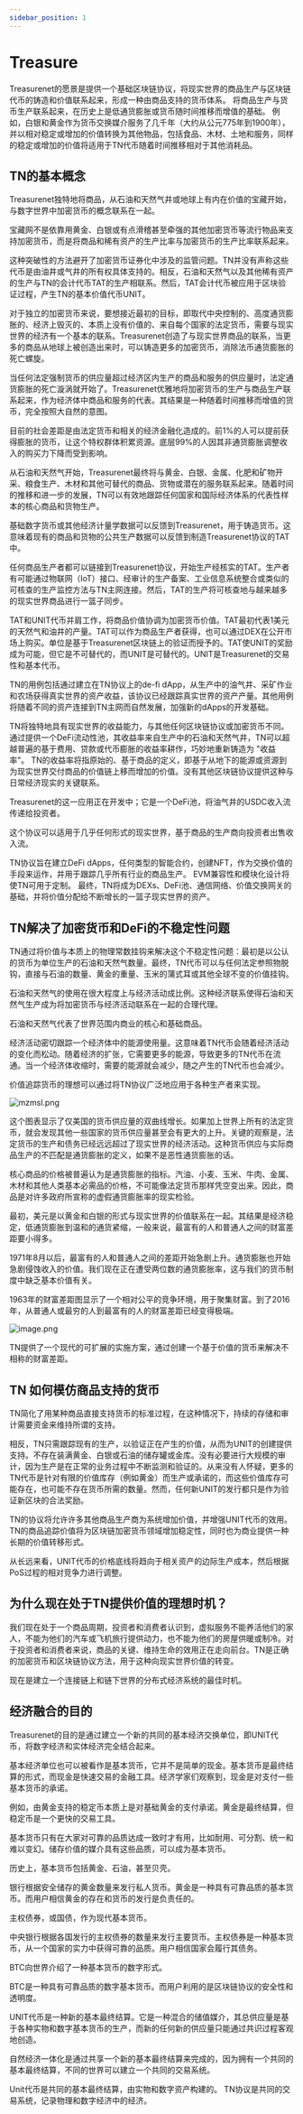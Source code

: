 ```yaml
---
sidebar_position: 1
---
```


# Treasure

Treasurenet的愿景是提供一个基础区块链协议，将现实世界的商品生产与区块链代币的铸造和价值联系起来，形成一种由商品支持的货币体系。 将商品生产与货币生产联系起来，在历史上是低通货膨胀或货币随时间推移而增值的基础。  例如，白银和黄金作为货币交换媒介服务了几千年（大约从公元775年到1900年），并以相对稳定或增加的价值转换为其他物品，包括食品、木材、土地和服务，同样的稳定或增加的价值将适用于TN代币随着时间推移相对于其他消耗品。

## TN的基本概念

Treasurenet独特地将商品，从石油和天然气井或地球上有内在价值的宝藏开始，与数字世界中加密货币的概念联系在一起。

宝藏网不是依靠用黄金、白银或有点滑稽甚至牵强的其他加密货币等流行物品来支持加密货币，而是将商品和稀有资产的生产比率与加密货币的生产比率联系起来。

这种突破性的方法避开了加密货币证券化中涉及的监管问题。TN并没有声称这些代币是由油井或气井的所有权具体支持的。相反，石油和天然气以及其他稀有资产的生产与TN的会计代币TAT的生产相联系。然后，TAT会计代币被应用于区块验证过程，产生TN的基本价值代币UNIT。

对于独立的加密货币来说，要想接近最初的目标，即取代中央控制的、高度通货膨胀的、经济上毁灭的、本质上没有价值的、来自每个国家的法定货币，需要与现实世界的经济有一个基本的联系。Treasurenet创造了与现实世界商品的联系，当更多的商品从地球上被创造出来时，可以铸造更多的加密货币，消除法币通货膨胀的死亡螺旋。

当任何法定强制货币的供应量超过经济区内生产的商品和服务的供应量时，法定通货膨胀的死亡漩涡就开始了。Treasurenet优雅地将加密货币的生产与商品生产联系起来，作为经济体中商品和服务的代表。其结果是一种随着时间推移而增值的货币，完全按照大自然的意图。

目前的社会差距是由法定货币和相关的经济金融化造成的。前1%的人可以提前获得膨胀的货币，让这个特权群体积累资源。底层99%的人因其非通货膨胀调整收入的购买力下降而受到影响。

从石油和天然气开始，Treasurenet最终将与黄金、白银、金属、化肥和矿物开采、粮食生产、木材和其他可替代的商品、货物或潜在的服务联系起来。随着时间的推移和进一步的发展，TN可以有效地跟踪任何国家和国际经济体系的代表性样本的核心商品和货物生产。

基础数字货币或其他经济计量学数据可以反馈到Treasurenet，用于铸造货币。这意味着现有的商品和货物的公共生产数据可以反馈到制造Treasurenet协议的TAT中。

任何商品生产者都可以链接到Treasurenet协议，开始生产经核实的TAT。生产者有可能通过物联网（IoT）接口、经审计的生产备案、工业信息系统整合或类似的可核查的生产监控方法与TN主网连接。然后，TAT的生产将可核查地与越来越多的现实世界商品进行一篮子同步。

TAT和UNIT代币并肩工作，将商品价值协调为加密货币价值。TAT最初代表1美元的天然气和油井的产量。TAT可以作为商品生产者获得，也可以通过DEX在公开市场上购买。单位是基于Treasurenet区块链上的验证而授予的。TAT使UNIT的奖励成为可能，但它是不可替代的，而UNIT是可替代的。UNIT是Treasurenet的交易性和基本代币。

TN的用例包括通过建立在TN协议上的de-fi dApp，从生产中的油气井、采矿作业和农场获得真实世界的资产收益，该协议已经跟踪真实世界的资产产量。其他用例将随着不同的资产连接到TN主网而自然发展，加强新的dApps的开发基础。

TN将独特地具有现实世界的收益能力，与其他任何区块链协议或加密货币不同。通过提供一个DeFi流动性池，其收益率来自生产中的石油和天然气井，TN可以超越普遍的基于费用、贷款或代币膨胀的收益率耕作，巧妙地重新铸造为 "收益率"。 TN的收益率将指原始的、基于商品的定义，即基于从地下的能源或资源到为现实世界交付商品的价值链上移而增加的价值。没有其他区块链协议提供这种与日常经济现实的关键联系。

Treasurenet的这一应用正在开发中；它是一个DeFi池，将油气井的USDC收入流传递给投资者。

这个协议可以适用于几乎任何形式的现实世界，基于商品的生产商向投资者出售收入流。

TN协议旨在建立DeFi dApps，任何类型的智能合约，创建NFT，作为交换价值的手段来运作，并用于跟踪几乎所有行业的商品生产。 EVM兼容性和模块化设计将使TN可用于定制。 最终，TN将成为DEXs、DeFi池、通信网络、价值交换网关的基础，并将价值分配给不断增长的一篮子现实世界的资产。

## TN解决了加密货币和DeFi的不稳定性问题

TN通过将价值与本质上的物理常数挂钩来解决这个不稳定性问题：最初是以公认的货币为单位生产的石油和天然气数量。最终，TN代币可以与任何法定参照物脱钩，直接与石油的数量、黄金的重量、玉米的蒲式耳或其他全球不变的价值挂钩。

石油和天然气的使用在很大程度上与经济活动成比例。这种经济联系使得石油和天然气生产成为将加密货币与经济活动联系在一起的合理代理。

石油和天然气代表了世界范围内商业的核心和基础商品。

经济活动密切跟踪一个经济体中的能源使用量。这意味着TN代币会随着经济活动的变化而松动。随着经济的扩张，它需要更多的能源，导致更多的TN代币在流通。当一个经济体收缩时，需要的能源就会减少，随之产生的TN代币也会减少。

价值追踪货币的理想可以通过将TN协议广泛地应用于各种生产者来实现。

![mzmsl.png](/img/docs/mzmsl_10-15-20-21301.9.png)

这个图表显示了仅美国的货币供应量的双曲线增长。如果加上世界上所有的法定货币，就会发现其他一些国家的货币供应量甚至会有更大的上升。关键的观察是，法定货币的生产和债务已经远远超过了现实世界的经济活动。这种货币供应与实际商品生产的不匹配是通货膨胀的定义，如果不是恶性通货膨胀的话。

核心商品的价格被普遍认为是通货膨胀的指标。汽油、小麦、玉米、牛肉、金属、木材和其他人类基本必需品的价格，不可能像法定货币那样凭空变出来。因此，商品是对许多政府所宣称的虚假通货膨胀率的现实检验。

最初，美元是以黄金和白银的形式与现实世界的价值联系在一起。其结果是经济稳定，低通货膨胀到温和的通货紧缩，一般来说，最富有的人和普通人之间的财富差距要小得多。

1971年8月以后，最富有的人和普通人之间的差距开始急剧上升。通货膨胀也开始急剧侵蚀收入的价值。我们现在正在遭受两位数的通货膨胀率，这与我们的货币制度中缺乏基本价值有关。

1963年的财富差距图显示了一个相对公平的竞争环境，用于聚集财富。到了2016年，从普通人或最穷的人到最富有的人的财富差距已经变得极端。

![image.png](/img/docs/pasted_image_0.png)

TN提供了一个现代的可扩展的实施方案，通过创建一个基于价值的货币来解决不相称的财富差距。

## TN 如何模仿商品支持的货币

TN简化了用某种商品直接支持货币的标准过程，在这种情况下，持续的存储和审计需要资金来维持所谓的支持。

相反，TN只需跟踪现有的生产，以验证正在产生的价值，从而为UNIT的创建提供支持。不存在装满黄金、白银或石油的储存罐或金库。没有必要进行大规模的审计，因为生产是在正常的业务过程中不断监测和验证的。从来没有人怀疑，更多的TN代币是针对有限的价值库存（例如黄金）而生产或承诺的，而这些价值库存可能存在，也可能不存在货币所需的数量。然而，任何新UNIT的发行都只是作为验证新区块的合法奖励。

TN的协议将允许许多其他商品生产商为系统增加价值，并增强UNIT代币的效用。TN的商品追踪价值将为区块链加密货币领域增加稳定性，同时也为商业提供一种长期的价值转移形式。

从长远来看，UNIT代币的价格底线将趋向于相关资产的边际生产成本，然后根据PoS过程的相对竞争力进行调整。

## 为什么现在处于TN提供价值的理想时机？

我们现在处于一个商品周期，投资者和消费者认识到，虚拟服务不能养活他们的家人，不能为他们的汽车或飞机旅行提供动力，也不能为他们的房屋供暖或制冷。对于投资者和消费者来说，商品的关键、维持生命的效用正在走向前台。TN是正确的加密货币和区块链协议方法，用于这种向现实世界价值的转变。

现在是建立一个连接链上和链下世界的分布式经济系统的最佳时机。

## 经济融合的目的

Treasurenet的目的是通过建立一个新的共同的基本经济交换单位，即UNIT代币，将数字经济和实体经济完全结合起来。

基本经济单位也可以被看作是基本货币，它并不是简单的现金。基本货币是最终结算的形式，而现金是快速交易的金融工具。经济学家们观察到，现金是对支付一些基本货币的承诺。

例如，由黄金支持的稳定币本质上是对基础黄金的支付承诺。黄金是最终结算，但稳定币是一个更快的交易工具。

基本货币只有在大家对可靠的品质达成一致时才有用，比如耐用、可分割、统一和难以变幻。储存价值的媒介具有这些品质，可以成为基本货币。

历史上，基本货币包括黄金、石油，甚至贝壳。

银行根据安全储存的黄金数量来发行私人货币。黄金是一种具有可靠品质的基本货币。而用户相信黄金的存在和货币的发行是负责任的。

主权债券，或国债，作为现代基本货币。

中央银行根据各国发行的主权债券的数量来发行主要货币。主权债券是一种基本货币，从一个国家的实力中获得可靠的品质。用户相信国家会履行其债务。

BTC向世界介绍了一种基本货币的数字形式。

BTC是一种具有可靠品质的数字基本货币。而用户利用的是区块链协议的安全性和透明度。

UNIT代币是一种新的基本最终结算。它是一种混合的储值媒介，其总供应量是基于各种实物和数字基本货币的生产，而新的任何新的供应量只能通过共识过程客观地创造。

自然经济一体化是通过共享一个新的基本最终结算来完成的，因为拥有一个共同的基本最终结算，不同的世界可以建立一个共同的交易系统。

Unit代币是共同的基本最终结算，由实物和数字资产构建的。 TN协议是共同的交易系统，记录物理和数字经济中的经济。
